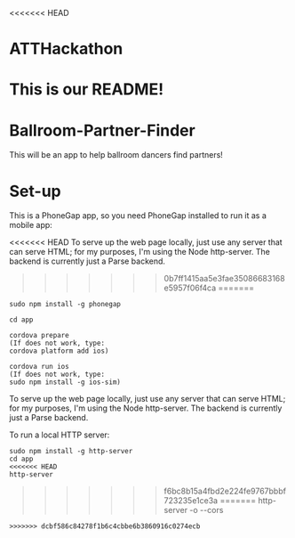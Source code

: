 <<<<<<< HEAD
# ATTHackathon

This is our README!
=======
# Ballroom-Partner-Finder

This will be an app to help ballroom dancers find partners!

# Set-up

This is a PhoneGap app, so you need PhoneGap installed to run it as a mobile app:

<<<<<<< HEAD
To serve up the web page locally, just use any server that can serve HTML; for my purposes, I'm using the Node http-server.  The backend is currently just a Parse backend.
>>>>>>> 0b7ff1415aa5e3fae35086683168e5957f06f4ca
=======
```
sudo npm install -g phonegap

cd app

cordova prepare 
(If does not work, type:
cordova platform add ios)

cordova run ios
(If does not work, type:
sudo npm install -g ios-sim)
```

To serve up the web page locally, just use any server that can serve HTML; for my purposes, I'm using the Node http-server.  The backend is currently just a Parse backend.

To run a local HTTP server:

```
sudo npm install -g http-server
cd app
<<<<<<< HEAD
http-server
```
>>>>>>> f6bc8b15a4fbd2e224fe9767bbbf723235e1ce3a
=======
http-server -o --cors
```
>>>>>>> dcbf586c84278f1b6c4cbbe6b3860916c0274ecb
